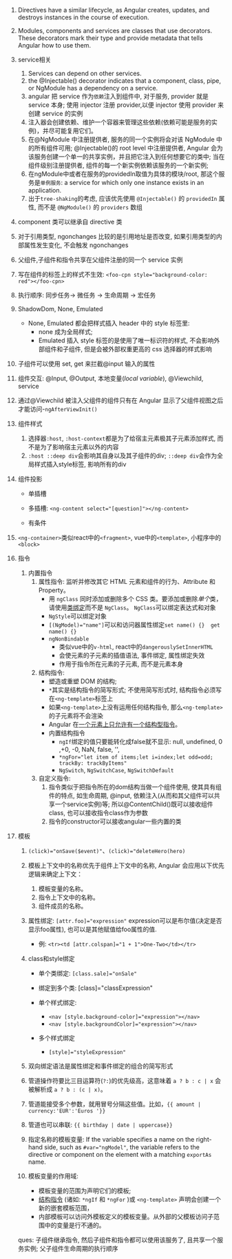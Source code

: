 1. Directives have a similar lifecycle, as Angular creates, updates, and destroys instances in the course of execution.

2. Modules, components and services are classes that use decorators. These decorators mark their type and provide metadata that tells Angular how to use them.

3. service相关

   1. Services can depend on other services.
   2. the @Injectable() decorator indicates that a component, class, pipe, or NgModule has a dependency on a service.
   3. angular 把 service 作为`依赖`注入到组件中, 对于服务, provider 就是 service 本身; 使用 injector 注册 provider,以便 injector 使用 provider 来创建 service 的实例
   4. 注入器会创建依赖、维护一个容器来管理这些依赖(依赖可能是服务的实例)，并尽可能复用它们。
   5. 在@NgModule 中注册提供者, 服务的同一个实例将会对该 NgModule 中的所有组件可用;
      @Injectable()的 root level 中注册提供者, Angular 会为该服务创建一个单一的共享实例，并且把它注入到任何想要它的类中;
      当在组件级别注册提供者, 组件的每一个新实例依赖该服务的一个新实例;
   6. 在ngModule中或者在服务的providedIn取值为具体的模块/root, 那这个服务是`单例服务`:  a service for which only one instance exists in an application.
   7. 出于`tree-shaking`的考虑, 应该优先使用 `@Injectable()` 的 `providedIn` 属性, 而不是 `@NgModule()` 的 `providers` 数组

4. component 类可以继承自 directive 类

5. 对于引用类型, ngonchanges 比较的是引用地址是否改变, 如果引用类型的内部属性发生变化, 不会触发 ngonchanges

6. 父组件,子组件和指令共享在父组件注册的同一个 service 实例

7. 写在组件的标签上的样式不生效: `<foo-cpn style="background-color: red"></foo-cpn>`

8. 执行顺序: 同步任务-> 微任务 -> 生命周期 -> 宏任务

9. ShadowDom, None, Emulated

   - None, Emulated 都会把样式插入 header 中的 style 标签里:
     - none 成为全局样式;
     - Emulated 插入 style 标签的是使用了唯一标识符的样式, 不会影响外部组件和子组件, 但是会被外部权重更高的 css 选择器的样式影响

10. 子组件可以使用 set, get 来拦截@input 输入的属性

11. 组件交互: @Input, @Output, 本地变量(_local variable_), @Viewchild, service

12. 通过@Viewchild 被注入父组件的组件只有在 Angular 显示了父组件视图之后才能访问-`ngAfterViewInit()`

13. 组件样式

    1. 选择器`:host`, `:host-context`都是为了给宿主元素极其子元素添加样式, 而不是为了影响宿主元素以外的内容
    2. `:host ::deep div`会影响其自身以及其子组件的div; `::deep div`会作为全局样式插入style标签, 影响所有的div

14. 组件投影

    - 单插槽

    - 多插槽:  `<ng-content select="[question]"></ng-content>`
    - 有条件

15. `<ng-container>`类似react中的`<fragment>`, vue中的`<template>`, 小程序中的`<block>`

16. 指令

    1. 内置指令
       1. 属性指令: 监听并修改其它 HTML 元素和组件的行为、Attribute 和 Property。
          - 用 `ngClass` 同时添加或删除多个 CSS 类。要添加或删除*单个*类，请使用[类绑定](https://angular.cn/guide/class-binding)而不是 `NgClass`。 `NgClass`可以绑定表达式和对象
          - `NgStyle`可以绑定对象
          - `[(NgModel)="name"]`可以和访问器属性绑定`set name() {}  get name() {}`
          - `ngNonBindable`
            - 类似vue中的`v-html`, react中的`dangerouslySetInnerHTML`
            - 会使元素的子元素的插值语法, 事件绑定, 属性绑定失效
            - 作用于指令所在元素的子元素, 而不是元素本身
       2. 结构指令: 
          - 塑造或重塑 DOM 的结构;
          -  `*`其实是结构指令的简写形式; 不使用简写形式时, 结构指令必须写在`<ng-template>`标签上
          - 如果`<ng-template>`上没有运用任何结构指令, 那么`<ng-template>`的子元素将不会渲染
          - Angular 在[一个元素上只允许有一个结构型指令](https://angular.cn/guide/structural-directives#one-per-element)。
          - 内置结构指令
            - `ngIf`绑定的值只要能转化成false就不显示: null, undefined, 0 ,+0, -0, NaN, false, '', 
            - `*ngFor="let item of items;let i=index;let odd=odd; trackBy: trackByItems"`
            - `NgSwitch`, `NgSwitchCase`, `NgSwitchDefault`
       3. 自定义指令:
          1. 指令类似于把指令所在的dom结构当做一个组件使用, 使其具有组件的特点, 如生命周期, @input, 依赖注入(从而和其父组件可以共享一个service实例)等; 所以@ContentChild()既可以接收组件class, 也可以接收指令class作为参数
          2. 指令的constructor可以接收angular一些内置的类

17. 模板

    1. `(click)="onSave($event)"`、`(click)="deleteHero(hero)`

    2. 模板上下文中的名称优先于组件上下文中的名称,  Angular 会应用以下优先逻辑来确定上下文：

       1. 模板变量的名称。
       2. 指令上下文中的名称。
       3. 组件成员的名称。

    3. 属性绑定: `[attr.foo]="expression"`  expression可以是布尔值(决定是否显示foo属性), 也可以是其他赋值给foo属性的值. 

       - 例: `<tr><td [attr.colspan]="1 + 1">One-Two</td></tr>`

    4. class和style绑定

       - 单个类绑定: `[class.sale]="onSale"`
       - 绑定到多个类: [class]="classExpression"
       - 单个样式绑定:
         -  `<nav [style.background-color]="expression"></nav>`
         - `<nav [style.backgroundColor]="expression"></nav>`

       - 多个样式绑定
         - `[style]="styleExpression"`

    5. 双向绑定语法是属性绑定和事件绑定的组合的简写形式

    6. 管道操作符要比三目运算符(`?:`)的优先级高，这意味着 `a ? b : c | x` 会被解析成 `a ? b : (c | x)`。

    7. 管道能接受多个参数，就用冒号分隔这些值。比如，`{{ amount | currency:'EUR':'Euros '}}`

    8. 管道也可以串联: `{{ birthday | date | uppercase}}`

    9. 指定名称的模板变量: If the variable specifies a name on the right-hand side, such as `#var="ngModel"`, the variable refers to the directive or component on the element with a matching `exportAs` name.

    10. 模板变量的作用域: 

        - 模板变量的范围为声明它们的模板; 
        -  [结构指令](https://angular.cn/guide/built-in-directives) (诸如: `*ngIf` 和 `*ngFor` )或 `<ng-template>` 声明会创建一个新的嵌套模板范围，
        - 内部模板可以访问外模板定义的模板变量。从外部的父模板访问子范围中的变量是行不通的。

    

    ques: 子组件继承指令, 然后子组件和指令都可以使用该服务了, 且共享一个服务实例; 父子组件生命周期的执行顺序

